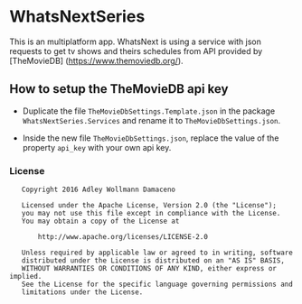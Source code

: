 # WhatsNextSeries
This is an multiplatform app.
WhatsNext is using a service with json requests to get tv shows and theirs 
schedules from API provided by [TheMovieDB] (https://www.themoviedb.org/).

## How to setup the TheMovieDB api key

* Duplicate the file `TheMovieDbSettings.Template.json` in the package `WhatsNextSeries.Services` and rename it to `TheMovieDbSettings.json`.


* Inside the new file `TheMovieDbSettings.json`, replace the value of the property `api_key` with your own api key.

### License

```
   Copyright 2016 Adley Wollmann Damaceno

   Licensed under the Apache License, Version 2.0 (the "License");
   you may not use this file except in compliance with the License.
   You may obtain a copy of the License at

       http://www.apache.org/licenses/LICENSE-2.0

   Unless required by applicable law or agreed to in writing, software
   distributed under the License is distributed on an "AS IS" BASIS,
   WITHOUT WARRANTIES OR CONDITIONS OF ANY KIND, either express or implied.
   See the License for the specific language governing permissions and
   limitations under the License.
```
